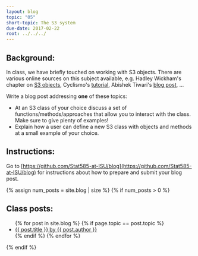```yaml
---
layout: blog
topic: "05"
short-topic: The S3 system
due-date: 2017-02-22
root: ../../../
---
```


## Background:

In class, we have briefly touched on working with S3 objects. There are various online sources on this subject available, e.g. Hadley Wickham's chapter on [S3 objects](http://adv-r.had.co.nz/OO-essentials.html#s3), Cyclismo's [tutorial](http://www.cyclismo.org/tutorial/R/s3Classes.html), Abishek Tiwari's [blog post](https://abhishek-tiwari.com/hacking/class-and-objects-in-r-s3-style), ...


Write a blog post addressing **one** of these topics:

- At an S3 class of your choice discuss a set of functions/methods/approaches that allow you to interact with the class. Make sure to give plenty of examples!
- Explain how a user can define a new S3 class with objects and methods at a small example of your choice. 


## Instructions:

Go to [https://github.com/Stat585-at-ISU/blog](https://github.com/Stat585-at-ISU/blog) for instructions about how to prepare and submit your blog post.


{% assign num_posts = site.blog | size %}
{% if num_posts > 0 %}
## Class posts:

<ul>
{% for post in site.blog %}
  {% if page.topic == post.topic %}
  <li><a href="{{ post.url }}">{{ post.title }} by {{ post.author }}</a></li>
  {% endif %}
{% endfor %}
</ul>
{% endif %}
